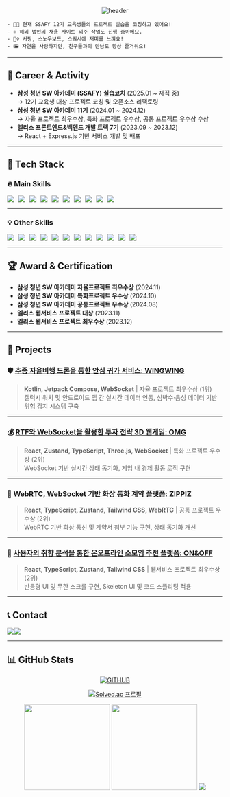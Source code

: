 <div align="center">
  
![header](https://capsule-render.vercel.app/api?type=waving&color=timeGradient&text=Welcome%20to%20Hannah's%20GitHub%20👋&animation=twinkling&fontSize=35&fontAlignY=30&fontAlign=50&height=160)

</div>

```
- 👩‍💻 현재 SSAFY 12기 교육생들의 프로젝트 실습을 코칭하고 있어요!
- ⚛️ 해외 법인의 채용 사이트 외주 작업도 진행 중이에요.
- 🏄‍♀️ 서핑, 스노우보드, 스쿼시에 재미를 느껴요!
- 🖼️ 자연을 사랑하지만, 친구들과의 만남도 항상 즐거워요!
```

---

## 💼 Career & Activity
- **삼성 청년 SW 아카데미 (SSAFY) 실습코치** (2025.01 ~ 재직 중)  
   → 12기 교육생 대상 프로젝트 코칭 및 오픈소스 리팩토링  
- **삼성 청년 SW 아카데미 11기** (2024.01 ~ 2024.12)  
   → 자율 프로젝트 최우수상, 특화 프로젝트 우수상, 공통 프로젝트 우수상 수상  
- **앨리스 프론트엔드&백엔드 개발 트랙 7기** (2023.09 ~ 2023.12)  
   → React + Express.js 기반 서비스 개발 및 배포  

---

## 🚀 Tech Stack
### 🔥 **Main Skills**  
<div style="display: flex; flex-wrap: wrap; gap: 10px;">
  <img src="https://img.shields.io/badge/React-61DAFB?style=for-the-badge&logo=React&logoColor=white">
  <img src="https://img.shields.io/badge/JavaScript-F7DF1E?style=for-the-badge&logo=javascript&logoColor=black">
  <img src="https://img.shields.io/badge/TypeScript-3178C6?style=for-the-badge&logo=typescript&logoColor=white">
  <img src="https://img.shields.io/badge/Zustand-FFB400?style=for-the-badge&logoColor=white">
  <img src="https://img.shields.io/badge/WebSocket-000000?style=for-the-badge&logo=websocket&logoColor=white">
  <img src="https://img.shields.io/badge/Tailwind CSS-06B6D4?style=for-the-badge&logo=tailwindcss&logoColor=white">
  <img src="https://img.shields.io/badge/Git-F05032?style=for-the-badge&logo=git&logoColor=white">
  <img src="https://img.shields.io/badge/Jira-0052CC?style=for-the-badge&logo=jira&logoColor=white">
  <img src="https://img.shields.io/badge/Figma-F24E1E?style=for-the-badge&logo=figma&logoColor=white">
  <img src="https://img.shields.io/badge/Vite-646CFF?style=for-the-badge&logo=vite&logoColor=white">
</div>

---

### 💡 **Other Skills**  
<div style="display: flex; flex-wrap: wrap; gap: 10px;">
  <img src="https://img.shields.io/badge/Next.js-000000?style=for-the-badge&logo=next.js&logoColor=white">
  <img src="https://img.shields.io/badge/Kotlin-0095D5?style=for-the-badge&logo=kotlin&logoColor=white">
  <img src="https://img.shields.io/badge/Jetpack Compose-4285F4?style=for-the-badge&logo=android&logoColor=white">
  <img src="https://img.shields.io/badge/WebRTC-008000?style=for-the-badge&logo=webrtc&logoColor=white">
  <img src="https://img.shields.io/badge/Three.js-000000?style=for-the-badge&logo=three.js&logoColor=white">
  <img src="https://img.shields.io/badge/React Three Fiber-000000?style=for-the-badge&logo=three.js&logoColor=white">
  <img src="https://img.shields.io/badge/MongoDB-47A248?style=for-the-badge&logo=mongodb&logoColor=white">
  <img src="https://img.shields.io/badge/Mongoose-F04D35?style=for-the-badge&logo=mongodb&logoColor=black">
  <img src="https://img.shields.io/badge/Django-092E20?style=for-the-badge&logo=django&logoColor=white">
  <img src="https://img.shields.io/badge/MySQL-4479A1?style=for-the-badge&logo=mysql&logoColor=white">
  <img src="https://img.shields.io/badge/npm-CB3837?style=for-the-badge&logo=npm&logoColor=white">
  <img src="https://img.shields.io/badge/Yarn-2C8EBB?style=for-the-badge&logo=yarn&logoColor=white">
</div>

---

## 🏆 Award & Certification
- **삼성 청년 SW 아카데미 자율프로젝트 최우수상** (2024.11)  
- **삼성 청년 SW 아카데미 특화프로젝트 우수상** (2024.10)  
- **삼성 청년 SW 아카데미 공통프로젝트 우수상** (2024.08)  
- **엘리스 웹서비스 프로젝트 대상** (2023.11)  
- **엘리스 웹서비스 프로젝트 최우수상** (2023.12)  

---

## 📝 Projects
### 🛡️ [추종 자율비행 드론을 통한 안심 귀가 서비스: WINGWING](https://github.com/hannabananah/WINGWING)  
> **Kotlin, Jetpack Compose, WebSocket** | 자율 프로젝트 최우수상 (1위)  
> 갤럭시 워치 및 안드로이드 앱 간 실시간 데이터 연동, 심박수·음성 데이터 기반 위험 감지 시스템 구축  

---

### 💰 [RTF와 WebSocket을 활용한 투자 전략 3D 웹게임: OMG](https://github.com/hannabananah/OMG)  
> **React, Zustand, TypeScript, Three.js, WebSocket** | 특화 프로젝트 우수상 (2위)  
> WebSocket 기반 실시간 상태 동기화, 게임 내 경제 활동 로직 구현  

---

### 🛒 [WebRTC, WebSocket 기반 화상 통화 계약 플랫폼: ZIPPlZ](https://github.com/hannabananah/ZIPPlZ)  
> **React, TypeScript, Zustand, Tailwind CSS, WebRTC** | 공통 프로젝트 우수상 (2위)  
> WebRTC 기반 화상 통신 및 계약서 첨부 기능 구현, 상태 동기화 개선  

---

### 🌟 [사용자의 취향 분석을 통한 온오프라인 소모임 추천 플랫폼: ON&OFF](https://github.com/hannabananah/OnAndOff-FE)  
> **React, TypeScript, Zustand, Tailwind CSS** | 웹서비스 프로젝트 최우수상 (2위)  
> 반응형 UI 및 무한 스크롤 구현, Skeleton UI 및 코드 스플리팅 적용  

---

## 📞 Contact
<div style="display:flex; flex-direction:row;">
    <a href="mailto:hanna0175@gmail.com">
        <img src="https://img.shields.io/badge/Gmail-EA4335?style=for-the-badge&logo=Gmail&logoColor=white"> 
    </a>
    <a href="https://velog.io/@hannabananah/posts">
        <img src="https://img.shields.io/badge/Velog-20C997?style=for-the-badge&logo=velog&logoColor=white">
    </a>
</div>

---

## 📊 GitHub Stats

<div align="center">
  
[![GITHUB](https://hits.seeyoufarm.com/api/count/incr/badge.svg?url=https%3A%2F%2Fgithub.com%2Fhannabananah&count_bg=%23F29494&title_bg=%232F2E2E&icon=github.svg&icon_color=%23FFFFFF&title=GITHUB&edge_flat=false)](https://github.com/hannabananah)

[![Solved.ac 프로필](http://mazassumnida.wtf/api/v2/generate_badge?boj=ssenna3)](https://solved.ac/ssenna3)

</div>


<div align="center">
    <img src="https://github-readme-stats.vercel.app/api?username=hannabananah&show_icons=true&theme=tokyonight&hide_border=true" height="200" />
    <img src="https://github-readme-stats.vercel.app/api/top-langs/?username=hannabananah&theme=tokyonight&hide_border=true" height="200" />
    <img src="https://github-readme-activity-graph.vercel.app/graph?username=hannabananah&theme=react-dark" />
</div>

